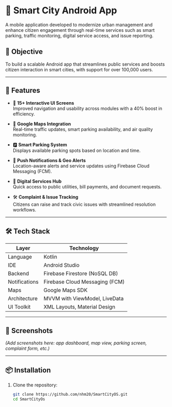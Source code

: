 # 📱 Smart City Android App

A mobile application developed to modernize urban management and enhance citizen engagement through real-time services such as smart parking, traffic monitoring, digital service access, and issue reporting.



## 🎯 Objective
To build a scalable Android app that streamlines public services and boosts citizen interaction in smart cities, with support for over 100,000 users.

---

## 🚀 Features

- 🧭 **15+ Interactive UI Screens**  
  Improved navigation and usability across modules with a 40% boost in efficiency.

- 📍 **Google Maps Integration**  
  Real-time traffic updates, smart parking availability, and air quality monitoring.

- 🅿️ **Smart Parking System**  
  Displays available parking spots based on location and time.

- 📢 **Push Notifications & Geo Alerts**  
  Location-aware alerts and service updates using Firebase Cloud Messaging (FCM).

- 🧾 **Digital Services Hub**  
  Quick access to public utilities, bill payments, and document requests.

- 🛠️ **Complaint & Issue Tracking**  
  Citizens can raise and track civic issues with streamlined resolution workflows.

---

## 🛠️ Tech Stack

| Layer         | Technology                                  |
|---------------|---------------------------------------------|
| Language      | Kotlin                                      |
| IDE           | Android Studio                              |
| Backend       | Firebase Firestore (NoSQL DB)               |
| Notifications | Firebase Cloud Messaging (FCM)              |
| Maps          | Google Maps SDK                             |
| Architecture  | MVVM with ViewModel, LiveData               |
| UI Toolkit    | XML Layouts, Material Design                |

---

## 📸 Screenshots

*(Add screenshots here: app dashboard, map view, parking screen, complaint form, etc.)*

---

## 📦 Installation

1. Clone the repository:
   ```bash
   git clone https://github.com/nhm20/SmartCityOS.git
   cd SmartCityOs
